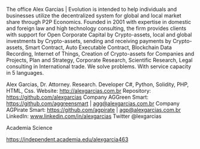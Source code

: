 The office Alex Garcias | Evolution is intended to help individuals and businesses utilize the decentralized system for global and local market share through P2P Economics.
Founded in 2001 with expertise in domestic and foreign law and high technology consulting, the firm provides clients with support for Open Corporate Capital by Crypto-assets, local and global investments by Crypto-assets, sending and receiving payments by Crypto-assets, Smart Contract, Auto Executable Contract, Blockchain Data Recording, Internet of Things, Creation of Crypto-assets for Companies and Projects, Plan and Strategy, Corporate Research, Scientific Research, Legal consulting in International trade. We solve problems. With service capacity in 5 languages.

Alex Garcias, Dr. Attorney. Research. Developer C#, Python, Solidity, PHP, HTML, Css.
Website: http://alexgarcias.com.br
Repository: https://github.com/alexgarcias 
Company AGGreen Smart: https://github.com/aggreensmart | agg@alexgarcias.com.br
Company AGPirate Smart: https://github.com/agpirate | agp@alexgarcias.com.br
LinkedIn: www.linkedin.com/in/alexgarcias 
Twitter @lexgarcias 

Academia Science 

https://independent.academia.edu/alexgarcia463 
